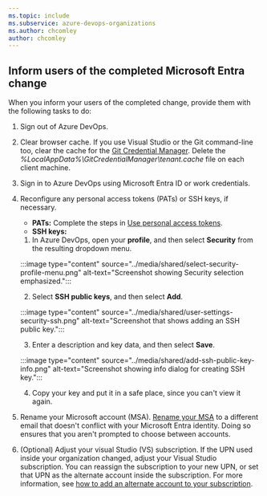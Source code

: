 ```yaml
---
ms.topic: include
ms.subservice: azure-devops-organizations
ms.author: chcomley
author: chcomley
---
```


## Inform users of the completed Microsoft Entra change

When you inform your users of the completed change, provide them with the following tasks to do:

1. Sign out of Azure DevOps.
2. Clear browser cache.
    If you use Visual Studio or the Git command-line too, clear the cache for the [Git Credential Manager](https://github.com/git-ecosystem/git-credential-manager/). Delete the *%LocalAppData%\GitCredentialManager\tenant.cache* file on each client machine.
3. Sign in to Azure DevOps using Microsoft Entra ID or work credentials.
4. Reconfigure any personal access tokens (PATs) or SSH keys, if necessary.

   - **PATs:** Complete the steps in [Use personal access tokens](../use-personal-access-tokens-to-authenticate.md).
   - **SSH keys:**
    1. In Azure DevOps, open your **profile**, and then select **Security** from the resulting dropdown menu.
      
    :::image type="content" source="../media/shared/select-security-profile-menu.png" alt-text="Screenshot showing Security selection emphasized.":::

    2. Select **SSH public keys**, and then select **Add**.

    :::image type="content" source="../media/shared/user-settings-security-ssh.png" alt-text="Screenshot that shows adding an SSH public key.":::

    3. Enter a description and key data, and then select **Save**.

    :::image type="content" source="../media/shared/add-ssh-public-key-info.png" alt-text="Screenshot showing info dialog for creating SSH key.":::

    4. Copy your key and put it in a safe place, since you can't view it again.

5. Rename your Microsoft account (MSA). [Rename your MSA](https://support.microsoft.com/help/11545/microsoft-account-rename-your-personal-account) to a different email that doesn't conflict with your Microsoft Entra identity. Doing so ensures that you aren't prompted to choose between accounts.

6. (Optional) Adjust your visual Studio (VS) subscription. If the UPN used inside your organization changed, adjust your Visual Studio subscription. You can reassign the subscription to your new UPN, or set that UPN as the alternate account inside the subscription. For more information, see [how to add an alternate account to your subscription](/visualstudio/subscriptions/vs-alternate-identity#add-an-alternate-account-to-your-subscription).
